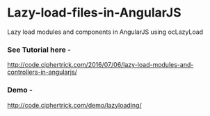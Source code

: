 # Lazy-load-files-in-AngularJS
Lazy load modules and components in AngularJS using ocLazyLoad

### See Tutorial here  - 
http://code.ciphertrick.com/2016/07/06/lazy-load-modules-and-controllers-in-angularjs/

### Demo - 
http://code.ciphertrick.com/demo/lazyloading/

